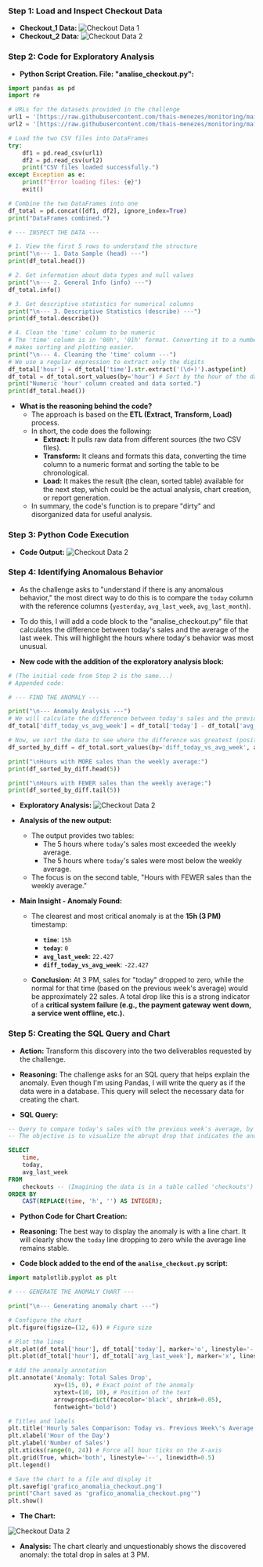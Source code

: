 ### Step 1: Load and Inspect Checkout Data

- **Checkout_1 Data:**
![Checkout Data 1](../csv/Checkout_1.png)
- **Checkout_2 Data:**
![Checkout Data 2](../csv/Checkout_2.png)

### Step 2: Code for Exploratory Analysis

- **Python Script Creation. File: "analise_checkout.py":**
```python
import pandas as pd
import re

# URLs for the datasets provided in the challenge
url1 = '[https://raw.githubusercontent.com/thais-menezes/monitoring/main/checkout_1.csv](https://raw.githubusercontent.com/thais-menezes/monitoring/main/checkout_1.csv)'
url2 = '[https://raw.githubusercontent.com/thais-menezes/monitoring/main/checkout_2.csv](https://raw.githubusercontent.com/thais-menezes/monitoring/main/checkout_2.csv)'

# Load the two CSV files into DataFrames
try:
    df1 = pd.read_csv(url1)
    df2 = pd.read_csv(url2)
    print("CSV files loaded successfully.")
except Exception as e:
    print(f"Error loading files: {e}")
    exit()

# Combine the two DataFrames into one
df_total = pd.concat([df1, df2], ignore_index=True)
print("DataFrames combined.")

# --- INSPECT THE DATA ---

# 1. View the first 5 rows to understand the structure
print("\n--- 1. Data Sample (head) ---")
print(df_total.head())

# 2. Get information about data types and null values
print("\n--- 2. General Info (info) ---")
df_total.info()

# 3. Get descriptive statistics for numerical columns
print("\n--- 3. Descriptive Statistics (describe) ---")
print(df_total.describe())

# 4. Clean the 'time' column to be numeric
# The 'time' column is in '00h', '01h' format. Converting it to a number (0, 1)
# makes sorting and plotting easier.
print("\n--- 4. Cleaning the 'time' column ---")
# We use a regular expression to extract only the digits
df_total['hour'] = df_total['time'].str.extract('(\d+)').astype(int)
df_total = df_total.sort_values(by='hour') # Sort by the hour of the day
print("Numeric 'hour' column created and data sorted.")
print(df_total.head())
````

  - **What is the reasoning behind the code?**
      - The approach is based on the **ETL (Extract, Transform, Load)** process.
      - In short, the code does the following:
          - **Extract:** It pulls raw data from different sources (the two CSV files).
          - **Transform:** It cleans and formats this data, converting the time column to a numeric format and sorting the table to be chronological.
          - **Load:** It makes the result (the clean, sorted table) available for the next step, which could be the actual analysis, chart creation, or report generation.
      - In summary, the code's function is to prepare "dirty" and disorganized data for useful analysis.

### Step 3: Python Code Execution

  - **Code Output:**
![Checkout Data 2](../assets/analise_checkout.py.png)

### Step 4: Identifying Anomalous Behavior

  - As the challenge asks to "understand if there is any anomalous behavior," the most direct way to do this is to compare the `today` column with the reference columns (`yesterday`, `avg_last_week`, `avg_last_month`).

  - To do this, I will add a code block to the "analise\_checkout.py" file that calculates the difference between today's sales and the average of the last week. This will highlight the hours where today's behavior was most unusual.

  - **New code with the addition of the exploratory analysis block:**

<!-- end list -->

```python
# (The initial code from Step 2 is the same...)
# Appended code:

# --- FIND THE ANOMALY ---

print("\n--- Anomaly Analysis ---")
# We will calculate the difference between today's sales and the previous week's average
df_total['diff_today_vs_avg_week'] = df_total['today'] - df_total['avg_last_week']

# Now, we sort the data to see where the difference was greatest (positive or negative)
df_sorted_by_diff = df_total.sort_values(by='diff_today_vs_avg_week', ascending=False)

print("\nHours with MORE sales than the weekly average:")
print(df_sorted_by_diff.head(5))

print("\nHours with FEWER sales than the weekly average:")
print(df_sorted_by_diff.tail(5))
```

  - **Exploratory Analysis:**
![Checkout Data 2](../assets/analise_exploratoria.py.png)

  - **Analysis of the new output:**

      - The output provides two tables:
          - The 5 hours where `today`'s sales most exceeded the weekly average.
          - The 5 hours where `today`'s sales were most below the weekly average.
      - The focus is on the second table, "Hours with FEWER sales than the weekly average."

  - **Main Insight - Anomaly Found:**

      - The clearest and most critical anomaly is at the **15h (3 PM)** timestamp:

          - **`time`**: `15h`
          - **`today`**: `0`
          - **`avg_last_week`**: `22.427`
          - **`diff_today_vs_avg_week`**: `-22.427`

      - **Conclusion:** At 3 PM, sales for "today" dropped to zero, while the normal for that time (based on the previous week's average) would be approximately 22 sales. A total drop like this is a strong indicator of a **critical system failure (e.g., the payment gateway went down, a service went offline, etc.).**

### Step 5: Creating the SQL Query and Chart

  - **Action:** Transform this discovery into the two deliverables requested by the challenge.

  - **Reasoning:** The challenge asks for an SQL query that helps explain the anomaly. Even though I'm using Pandas, I will write the query as if the data were in a database. This query will select the necessary data for creating the chart.

  - **SQL Query:**

<!-- end list -->

```sql
-- Query to compare today's sales with the previous week's average, by hour.
-- The objective is to visualize the abrupt drop that indicates the anomaly.

SELECT
    time,
    today,
    avg_last_week
FROM
    checkouts -- (Imagining the data is in a table called 'checkouts')
ORDER BY
    CAST(REPLACE(time, 'h', '') AS INTEGER);
```

  - **Python Code for Chart Creation:**

  - **Reasoning:** The best way to display the anomaly is with a line chart. It will clearly show the `today` line dropping to zero while the average line remains stable.

  - **Code block added to the end of the `analise_checkout.py` script:**

<!-- end list -->

```python
import matplotlib.pyplot as plt

# --- GENERATE THE ANOMALY CHART ---

print("\n--- Generating anomaly chart ---")

# Configure the chart
plt.figure(figsize=(12, 6)) # Figure size

# Plot the lines
plt.plot(df_total['hour'], df_total['today'], marker='o', linestyle='-', label='Today\'s Sales')
plt.plot(df_total['hour'], df_total['avg_last_week'], marker='x', linestyle='--', label='Previous Week\'s Average')

# Add the anomaly annotation
plt.annotate('Anomaly: Total Sales Drop',
             xy=(15, 0), # Exact point of the anomaly
             xytext=(10, 10), # Position of the text
             arrowprops=dict(facecolor='black', shrink=0.05),
             fontweight='bold')

# Titles and labels
plt.title('Hourly Sales Comparison: Today vs. Previous Week\'s Average')
plt.xlabel('Hour of the Day')
plt.ylabel('Number of Sales')
plt.xticks(range(0, 24)) # Force all hour ticks on the X-axis
plt.grid(True, which='both', linestyle='--', linewidth=0.5)
plt.legend()

# Save the chart to a file and display it
plt.savefig('grafico_anomalia_checkout.png')
print("Chart saved as 'grafico_anomalia_checkout.png'")
plt.show()
```

  - **The Chart:**

![Checkout Data 2](../assets/grafico_anomalia_checkout.png)

  - **Analysis:** The chart clearly and unquestionably shows the discovered anomaly: the total drop in sales at 3 PM.
